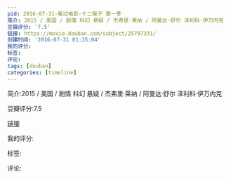 ```yaml
---
pid: 2016-07-31-看过电影-十二猴子 第一季
简介: 2015 / 美国 / 剧情 科幻 悬疑 / 杰弗里·莱纳 / 阿曼达·舒尔 泽利科·伊万内克
豆瓣评分: '7.5'
链接: https://movie.douban.com/subject/25797331/
创建时间: '2016-07-31 01:35:04'
我的评分:
标签:
评论:
tags: [douban]
categories: [timeline]
---
```

简介:2015 / 美国 / 剧情 科幻 悬疑 / 杰弗里·莱纳 / 阿曼达·舒尔 泽利科·伊万内克

豆瓣评分:7.5

[链接](https://movie.douban.com/subject/25797331/)

我的评分:

标签:

评论:

